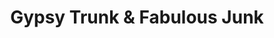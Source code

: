 ---
title: "Gypsy Trunk & Fabulous Junk"
url: /burleson/gypsy-trunk-and-fabulous-junk/
shop: charity
---